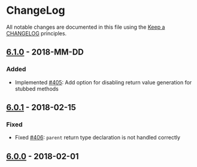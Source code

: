 # ChangeLog

All notable changes are documented in this file using the [Keep a CHANGELOG](https://keepachangelog.com/) principles.

## [6.1.0] - 2018-MM-DD

### Added

* Implemented [#405](https://github.com/sebastianbergmann/phpunit-mock-objects/pull/405): Add option for disabling return value generation for stubbed methods

## [6.0.1] - 2018-02-15

### Fixed

* Fixed [#406](https://github.com/sebastianbergmann/phpunit-mock-objects/issues/406): `parent` return type declaration is not handled correctly

## [6.0.0] - 2018-02-01

[6.1.0]: https://github.com/sebastianbergmann/phpunit-mock-objects/compare/6.0...6.1.0
[6.0.1]: https://github.com/sebastianbergmann/phpunit-mock-objects/compare/6.0.0...6.0.1
[6.0.0]: https://github.com/sebastianbergmann/phpunit-mock-objects/compare/5.0...6.0.0

